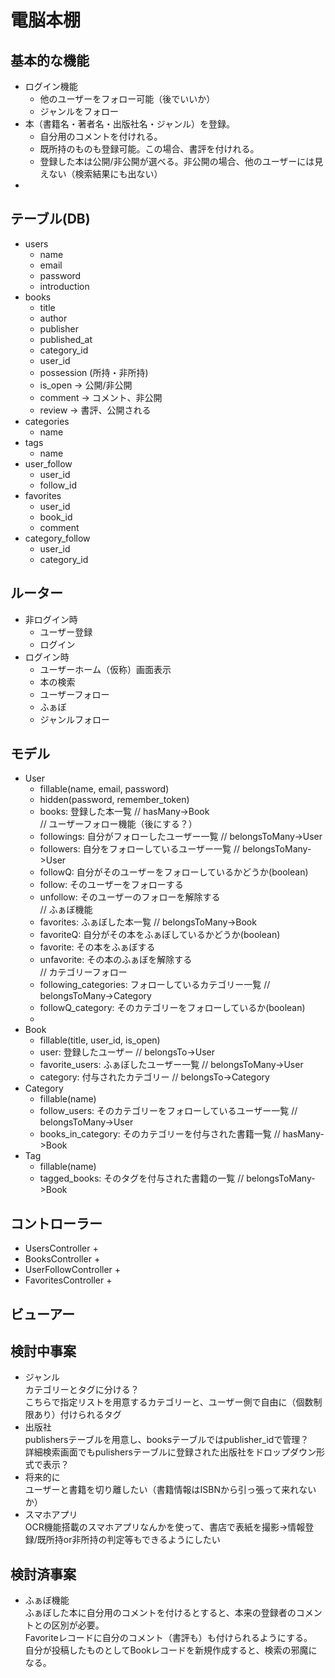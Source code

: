 # 電脳本棚

## 基本的な機能

* ログイン機能
    + 他のユーザーをフォロー可能（後でいいか）
    + ジャンルをフォロー
* 本（書籍名・著者名・出版社名・ジャンル）を登録。
    + 自分用のコメントを付けれる。
    + 既所持のものも登録可能。この場合、書評を付けれる。
    + 登録した本は公開/非公開が選べる。非公開の場合、他のユーザーには見えない（検索結果にも出ない）
* 

## テーブル(DB)

* users
    + name
    + email
    + password
    + introduction
* books
    + title
    + author
    + publisher
    + published_at
    + category_id
    + user_id
    + possession (所持・非所持)
    + is_open → 公開/非公開
    + comment → コメント、非公開
    + review → 書評、公開される
* categories
    + name
* tags
    + name
* user_follow
    + user_id
    + follow_id
* favorites
    + user_id
    + book_id
    + comment
* category_follow
    + user_id
    + category_id

## ルーター

* 非ログイン時
    + ユーザー登録
    + ログイン
* ログイン時
    + ユーザーホーム（仮称）画面表示
    + 本の検索
    + ユーザーフォロー
    + ふぁぼ
    + ジャンルフォロー
    

## モデル

* User
    + fillable(name, email, password)
    + hidden(password, remember_token)
    + books: 登録した本一覧 // hasMany->Book  
        // ユーザーフォロー機能（後にする？）
    + followings: 自分がフォローしたユーザー一覧 // belongsToMany->User
    + followers: 自分をフォローしているユーザー一覧 // belongsToMany->User
    + followQ: 自分がそのユーザーをフォローしているかどうか(boolean)
    + follow: そのユーザーをフォローする
    + unfollow: そのユーザーのフォローを解除する  
        // ふぁぼ機能
    + favorites: ふぁぼした本一覧 // belongsToMany->Book
    + favoriteQ: 自分がその本をふぁぼしているかどうか(boolean)
    + favorite: その本をふぁぼする
    + unfavorite: その本のふぁぼを解除する  
        // カテゴリーフォロー
    + following_categories: フォローしているカテゴリー一覧 // belongsToMany->Category
    + followQ_category: そのカテゴリーをフォローしているか(boolean)
    + 
* Book
    + fillable(title, user_id, is_open)
    + user: 登録したユーザー // belongsTo->User
    + favorite_users: ふぁぼしたユーザー一覧 // belongsToMany->User
    + category: 付与されたカテゴリー // belongsTo->Category
* Category
    + fillable(name)
    + follow_users: そのカテゴリーをフォローしているユーザー一覧 // belongsToMany->User
    + books_in_category: そのカテゴリーを付与された書籍一覧 // hasMany->Book
* Tag
    + fillable(name)
    + tagged_books: そのタグを付与された書籍の一覧 // belongsToMany->Book

## コントローラー

* UsersController
    + 
* BooksController
    + 
* UserFollowController
    + 
* FavoritesController
    + 

## ビューアー

## 検討中事案

* ジャンル  
    カテゴリーとタグに分ける？  
    こちらで指定リストを用意するカテゴリーと、ユーザー側で自由に（個数制限あり）付けられるタグ
* 出版社  
    publishersテーブルを用意し、booksテーブルではpublisher_idで管理？  
    詳細検索画面でもpulishersテーブルに登録された出版社をドロップダウン形式で表示？
* 将来的に  
    ユーザーと書籍を切り離したい（書籍情報はISBNから引っ張って来れないか）
* スマホアプリ  
    OCR機能搭載のスマホアプリなんかを使って、書店で表紙を撮影→情報登録/既所持or非所持の判定等もできるようにしたい

## 検討済事案

* ふぁぼ機能  
    ふぁぼした本に自分用のコメントを付けるとすると、本来の登録者のコメントとの区別が必要。  
    Favoriteレコードに自分のコメント（書評も）も付けられるようにする。  
    自分が投稿したものとしてBookレコードを新規作成すると、検索の邪魔になる。